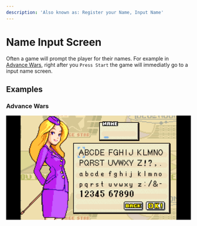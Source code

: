 ```yaml
---
description: 'Also known as: Register your Name, Input Name'
---
```


# Name Input Screen

Often a game will prompt the player for their names. For example in [Advance Wars](./#undefined), right after you `Press Start` the game will immediatly go to a input name screen.

## Examples

### Advance Wars

![](<../../.gitbook/assets/name input - advance wars>)

